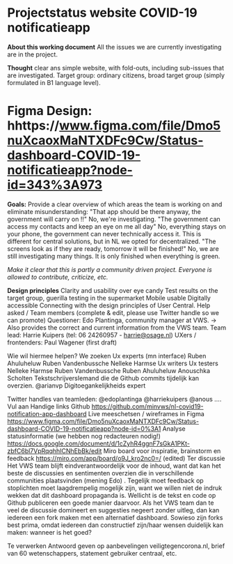 # Projectstatus website COVID-19 notificatieapp

**About this working document**
All the issues we are currently investigating are in the project.

**Thought**
clear ans simple website, with fold-outs, including sub-issues that are investigated.
Target group: ordinary citizens, broad target group (simply formulated in B1 language level).

# Figma Design: hhttps://www.figma.com/file/Dmo5nuXcaoxMaNTXDFc9Cw/Status-dashboard-COVID-19-notificatieapp?node-id=343%3A973

**Goals:**
Provide a clear overview of which areas the team is working on and eliminate misunderstanding:
"That app should be there anyway, the government will carry on !!" No, we're investigating.
"The government can access my contacts and keep an eye on me all day" No, everything stays on your phone, the government can never technically access it. This is different for central solutions, but in NL we opted for decentralized.
"The screens look as if they are ready, tomorrow it will be finished!" No, we are still investigating many things. It is only finished when everything is green.

_Make it clear that this is partly a community driven project. Everyone is allowed to contribute, criticize, etc._

**Design principles**
Clarity and usability over eye candy
Test results on the target group, guerilla testing in the supermarket
Mobile usable
Digitally accessible
Connecting with the design principles of User Central.
Help asked / Team members (complete & edit, please use Twitter handle so we can promote)
Questioner: Edo Plantinga, community manager at VWS. → Also provides the correct and current information from the VWS team.
Team lead: Harrie Kuipers (tel: 06 24260957 - harrie@osage.nl)
UXers / frontenders:
Paul Wagener (first draft)




Wie wil hiermee helpen? We zoeken 
Ux experts (mn interface) 
Ruben Ahuluheluw
Ruben Vandenbussche
Nelleke Harmse
Ux writers
Ux testers
Nelleke Harmse
Ruben Vandenbussche
Ruben Ahuluheluw
Anouschka Scholten
TekstschrijversIemand die de Github commits tijdelijk kan overzien.
@arianvp
Digitoegankelijkheids expert

Twitter handles van teamleden:
@edoplantinga
@harriekuipers
@anous
…. Vul aan
Handige links
Github
https://github.com/minvws/nl-covid19-notification-app-dashboard
Live meeschetsen / wireframes in Figma
https://www.figma.com/file/Dmo5nuXcaoxMaNTXDFc9Cw/Status-dashboard-COVID-19-notificatieapp?node-id=0%3A1
Analyse statusinformatie (we hebben nog redacteuren nodig!)
https://docs.google.com/document/d/1cZyhR4ggnF7sGkA1PKt-zbfC6bl7VpRqqhhICNhEbBk/edit
Miro board voor inspiratie, brainstorm en feedback
https://miro.com/app/board/o9J_kro2nc0=/ (edited) 
Ter discussie
Het VWS team blijft eindverantwoordelijk voor de inhoud, want dat kan het beste de discussies en sentimenten overzien die in verschillende communities plaatsvinden (mening Edo) . 
Tegelijk moet feedback op stoplichten moet laagdrempelig mogelijk zijn, want we willen niet de indruk wekken dat dit dashboard propaganda is. 
Wellicht is de tekst en code op Github publiceren een goede manier daarvoor. Als het VWS team dan te veel de discussie domineert en suggesties negeert zonder uitleg, dan kan iedereen een fork maken met een alternatief dashboard. Sowieso zijn forks best prima, omdat iedereen dan constructief zijn/haar wensen duidelijk kan maken: wanneer is het goed? 

Te verwerken
Antwoord geven op aanbevelingen veiligtegencorona.nl, brief van 60 wetenschappers, statement gebruiker centraal, etc. 

